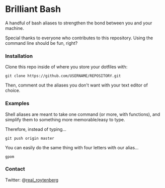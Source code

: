 # Brilliant Bash

A handful of bash aliases to strengthen the bond between you and your machine.

Special thanks to everyone who contributes to this repository. Using the command line should be fun, right?

### Installation

Clone this repo inside of where you store your dotfiles with:

```
git clone https://github.com/USERNAME/REPOSITORY.git
```

Then, comment out the aliases you don't want with your text editor of choice.

### Examples

Shell aliases are meant to take one command (or more, with functions), and simplify them to something more memorable/easy to type.

Therefore, instead of typing...

```
git push origin master
```

You can easily do the same thing with four letters with our alias...

```
gpom
```

### Contact

Twitter: @[real_roytenberg](https://twitter.com/real_roytenberg)
